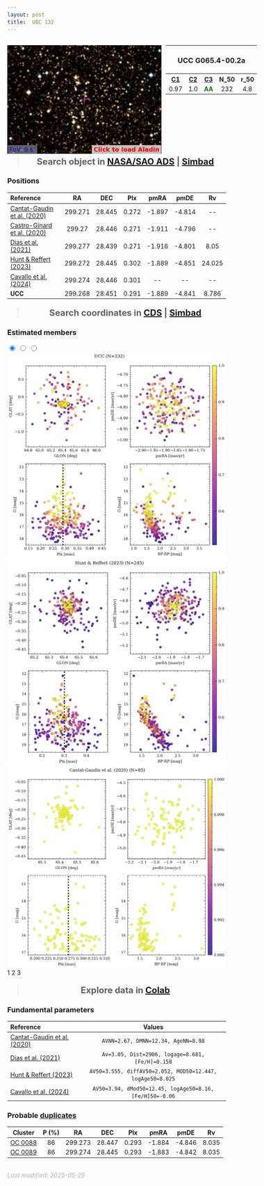 ```yaml
---
layout: post
title:  UBC 132
---
```

<div style="display: flex; justify-content: space-between; width:720px;height:250px">
<div style="text-align: center;">

<!-- Static image + data attributes for FOV and target -->
<img id="aladin_img"
     data-umami-event="aladin_load"
     src="https://raw.githubusercontent.com/ucc23/Q1N/main/plots/ubc132_aladin.webp"
     alt="Click to load Aladin Lite" 
     style="width:355px;height:250px; cursor: pointer;"
     data-fov="0.16" 
     data-target="299.268 28.451"/>
<!-- Div to contain Aladin Lite viewer -->
<div id="aladin-lite-div" style="width:355px;height:250px;display:none;"></div>
<!-- Aladin Lite script (will be loaded after the image is clicked) -->
<script src="{{ site.baseurl }}/scripts/aladin_load.js"></script>

</div>
<!-- Left block -->

<table style="text-align: center; width:355px;height:250px;">
  <!-- Row 1 (title) -->
  <tr>
    <td colspan="5"><h3>UCC G065.4-00.2a</h3></td>
  </tr>
  <!-- Row 2 -->
  <tr>
    <th><a href="https://ucc.ar/faq#what-are-the-c1-c2-and-c3-parameters" title="Photometric class">C1</a></th>
    <th><a href="https://ucc.ar/faq#what-are-the-c1-c2-and-c3-parameters" title="Density class">C2</a></th>
    <th><a href="https://ucc.ar/faq#what-are-the-c1-c2-and-c3-parameters" title="Combined class">C3</a></th>
    <th><div title="Stars with membership probability >50%">N_50</div></th>
    <th><div title="Radius that contains half the members [arcmin]">r_50</div></th>
  </tr>
  <!-- Row 3 -->
  <tr>
    <td>0.97</td>
    <td>1.0</td>
    <td><span style="color: green; font-weight: bold;">A</span><span style="color: green; font-weight: bold;">A</span></td>
    <td>232</td>
    <td>4.8</td>
  </tr>
</table>
</div>

> <p style="text-align:center; font-weight: bold; font-size:20px">Search object in <a data-umami-event="nasa_search" href="https://ui.adsabs.harvard.edu/search/q=%20collection%3Aastronomy%20body%3A%22UBC%20132%22&sort=date%20desc%2C%20bibcode%20desc&p_=0" target="_blank">NASA/SAO ADS</a> | <a data-umami-event="simbad_search" href="https://simbad.cds.unistra.fr/simbad/sim-id-refs?Ident=ubc132" target="_blank">Simbad</a></p>


### Positions

| Reference    | RA    | DEC   | Plx  | pmRA  | pmDE   |  Rv  |
| :---         | :---: | :---: | :---: | :---: | :---: | :---: |
|[Cantat-Gaudin et al. (2020)](https://ui.adsabs.harvard.edu/abs/2020A%26A...640A...1C) | 299.271 | 28.445 | 0.272 | -1.897 | -4.814 | -- |
|[Castro-Ginard et al. (2020)](https://ui.adsabs.harvard.edu/abs/2020A%26A...635A..45C) | 299.27 | 28.446 | 0.271 | -1.911 | -4.796 | -- |
|[Dias et al. (2021)](https://ui.adsabs.harvard.edu/abs/2021MNRAS.504..356D) | 299.277 | 28.439 | 0.271 | -1.916 | -4.801 | 8.05 |
|[Hunt & Reffert (2023)](https://ui.adsabs.harvard.edu/abs/2023A%26A...673A.114H) | 299.272 | 28.445 | 0.302 | -1.889 | -4.851 | 24.025 |
|[Cavallo et al. (2024)](https://ui.adsabs.harvard.edu/abs/2024AJ....167...12C) | 299.274 | 28.446 | 0.301 | -- | -- | -- |
| **UCC** |299.268 | 28.451 | 0.291 | -1.889 | -4.841 | 8.786 |

> <p style="text-align:center; font-weight: bold; font-size:20px">Search coordinates in <a data-umami-event="cds_coord_search" href="https://cdsportal.u-strasbg.fr/?target=299.268,+28.451" target="_blank">CDS</a> | <a data-umami-event="simbad_coord_search" href="https://simbad.cds.unistra.fr/mobile/object_list.html?coord=299.268%2028.451&output=json&radius=5&userEntry=ubc132" target="_blank">Simbad</a></p>

### Estimated members

<div class="carousel">
<input type="radio" name="radio-btn" id="slide1" checked>
<input type="radio" name="radio-btn" id="slide2">
<input type="radio" name="radio-btn" id="slide3">
<div class="slides">
<div class="slide">
<a href="https://raw.githubusercontent.com/ucc23/Q1N/main/plots/ubc132.webp" target="_blank">
<img src="https://raw.githubusercontent.com/ucc23/Q1N/main/plots/ubc132.webp" alt="UBC 132 UCC">
</a>
</div>
<div class="slide">
<a href="https://raw.githubusercontent.com/ucc23/Q1N/main/plots/ubc132_HUNT23.webp" target="_blank">
<img src="https://raw.githubusercontent.com/ucc23/Q1N/main/plots/ubc132_HUNT23.webp" alt="UBC 132 HUNT23">
</a>
</div>
<div class="slide">
<a href="https://raw.githubusercontent.com/ucc23/Q1N/main/plots/ubc132_CANTAT20.webp" target="_blank">
<img src="https://raw.githubusercontent.com/ucc23/Q1N/main/plots/ubc132_CANTAT20.webp" alt="UBC 132 CANTAT20">
</a>
</div>
</div>
<div class="indicators">
<label for="slide1">1</label>
<label for="slide2">2</label>
<label for="slide3">3</label>
</div>
</div>


> <p style="text-align:center; font-weight: bold; font-size:20px">Explore data in <a data-umami-event="colab" href="https://colab.research.google.com/github/ucc23/ucc/blob/main/assets/notebook.ipynb" target="_blank">Colab</a></p>


### Fundamental parameters

| Reference |  Values |
| :---         |     :---:      |
| [Cantat-Gaudin et al. (2020)](https://ui.adsabs.harvard.edu/abs/2020A%26A...640A...1C) | `AVNN=2.67, DMNN=12.34, AgeNN=8.98` |
| [Dias et al. (2021)](https://ui.adsabs.harvard.edu/abs/2021MNRAS.504..356D) | `Av=3.05, Dist=2906, logage=8.681, [Fe/H]=0.158` |
| [Hunt & Reffert (2023)](https://ui.adsabs.harvard.edu/abs/2023A%26A...673A.114H) | `AV50=3.555, diffAV50=2.052, MOD50=12.447, logAge50=8.025` |
| [Cavallo et al. (2024)](https://ui.adsabs.harvard.edu/abs/2024AJ....167...12C) | `AV50=3.94, dMod50=12.45, logAge50=8.16, [Fe/H]50=-0.06` |

### Probable <a href="https://ucc.ar/faq#how-are-probable-duplicates-identified" title="See FAQ for definition of proximity">duplicates</a>

| Cluster | P (%) | RA    | DEC   | Plx   | pmRA  | pmDE  | Rv    |
| :---:   | :---: | :---: | :---: | :---: | :---: | :---: | :---: |
|[OC 0088](/_clusters/oc0088/)| 86 | 299.273 | 28.447 | 0.293 | -1.884 | -4.846 | 8.035 |
|[OC 0089](/_clusters/oc0089/)| 86 | 299.274 | 28.445 | 0.293 | -1.883 | -4.842 | 8.035 |


<br>
<font color="b3b1b1"><i>Last modified: 2025-05-25</i></font>
